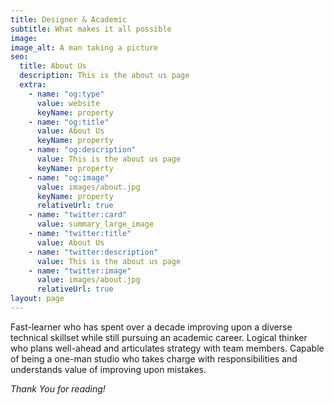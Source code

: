 ```yaml
---
title: Designer & Academic
subtitle: What makes it all possible
image:
image_alt: A man taking a picture
seo:
  title: About Us
  description: This is the about us page
  extra:
    - name: "og:type"
      value: website
      keyName: property
    - name: "og:title"
      value: About Us
      keyName: property
    - name: "og:description"
      value: This is the about us page
      keyName: property
    - name: "og:image"
      value: images/about.jpg
      keyName: property
      relativeUrl: true
    - name: "twitter:card"
      value: summary_large_image
    - name: "twitter:title"
      value: About Us
    - name: "twitter:description"
      value: This is the about us page
    - name: "twitter:image"
      value: images/about.jpg
      relativeUrl: true
layout: page
---
```


Fast-learner who has spent over a decade improving upon a diverse technical skillset while still pursuing an academic career. Logical thinker who plans well-ahead and articulates strategy with team members. Capable of being a one-man studio who takes charge with responsibilities and understands value of improving upon mistakes.

_Thank You for reading!_
